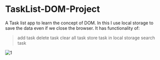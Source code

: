 # TaskList-DOM-Project

A Task list app to learn the concept of DOM.
In this I use local storage to save the data even if we close  the browser.
It has functionality of:
>add task
>delete task
>clear all task
>store task in local storage
>search task

![1](https://user-images.githubusercontent.com/51397434/91274569-8295ef00-e79c-11ea-9954-3b382b1c2de1.PNG)

